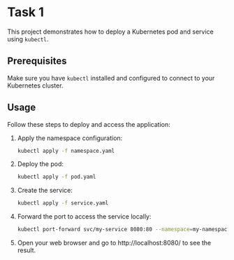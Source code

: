 # Task 1

This project demonstrates how to deploy a Kubernetes pod and service using `kubectl`.

## Prerequisites

Make sure you have `kubectl` installed and configured to connect to your Kubernetes cluster.

## Usage

Follow these steps to deploy and access the application:

1. Apply the namespace configuration:
   
   ```bash
   kubectl apply -f namespace.yaml
2. Deploy the pod:
   ```bash
   kubectl apply -f pod.yaml
3. Create the service:
   ```bash
   kubectl apply -f service.yaml
4. Forward the port to access the service locally:
   ```bash
   kubectl port-forward svc/my-service 8080:80 --namespace=my-namespace
5. Open your web browser and go to http://localhost:8080/ to see the result.
